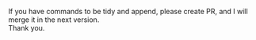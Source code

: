If you have commands to be tidy and append, please create PR, and I will merge it in the next version.  
Thank you.